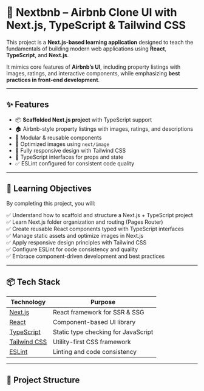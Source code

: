 # 🏡 Nextbnb – Airbnb Clone UI with Next.js, TypeScript & Tailwind CSS

This project is a **Next.js-based learning application** designed to teach the fundamentals of building modern web applications using **React**, **TypeScript**, and **Next.js**.  

It mimics core features of **Airbnb’s UI**, including property listings with images, ratings, and interactive components, while emphasizing **best practices in front-end development**.

---

## ✨ Features

- 📦 **Scaffolded Next.js project** with TypeScript support
- 🏠 Airbnb-style property listings with images, ratings, and descriptions
- 📂 Modular & reusable components
- 🚀 Optimized images using `next/image`
- 📱 Fully responsive design with Tailwind CSS
- 📝 TypeScript interfaces for props and state
- ✅ ESLint configured for consistent code quality

---

## 🎯 Learning Objectives

By completing this project, you will:

✅ Understand how to scaffold and structure a Next.js + TypeScript project  
✅ Learn Next.js folder organization and routing (Pages Router)  
✅ Create reusable React components typed with TypeScript interfaces  
✅ Manage static assets and optimize images in Next.js  
✅ Apply responsive design principles with Tailwind CSS  
✅ Configure ESLint for code consistency and quality  
✅ Embrace component-driven development and best practices  

---

## 📦 Tech Stack

| Technology       | Purpose                        |
|------------------|----------------------------------|
| [Next.js](https://nextjs.org/)        | React framework for SSR & SSG        |
| [React](https://reactjs.org/)         | Component-based UI library            |
| [TypeScript](https://www.typescriptlang.org/) | Static type checking for JavaScript  |
| [Tailwind CSS](https://tailwindcss.com/) | Utility-first CSS framework          |
| [ESLint](https://eslint.org/)         | Linting and code consistency          |

---

## 📁 Project Structure

